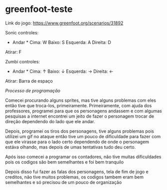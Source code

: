# greenfoot-teste

Link do jogo: https://www.greenfoot.org/scenarios/31892


Sonic controles:

* Andar *
Cima: W
Baixo: S
Esquerda: A
Direita: D

Atirar: F

Zumbi controles:

* Andar *
Cima: ↑
Baixo: ↓
Esquerda: →
Direita: ←

Atirar: Barra de espaço

*Processo de programação*

Comecei procurando alguns sprites, mas tive alguns problemas com eles então tive que troca-los, primeiramente. Primeiramente, com ajuda dos professores, programei para que os personagens andassem e com algumas pesquisas a internet encontrei um jeito de fazer o personagem trocar de direção dependendo do lado que ele andar.

Depois, programei os tiros dos personagens, tive alguns problemas pois utilizei um gif no ataque então tive um pouco de dificuldade para fazer com que ele virasse para o lado certo dependendo de onde o personagem estáva olhando, mas depois de umas tentativas tudo deu certo.

Após isso comecei a programar os contadores, não tive muitas dificuldades pois os codigos são bem semelhantes e foi bem tranquilo

Depois disso fui fazer as falas dos personagens, tela de fim de jogo e creditos, não tive muitos problemas, os codigos tambem eram bem semelhantes e só precisou de um pouco de organização
